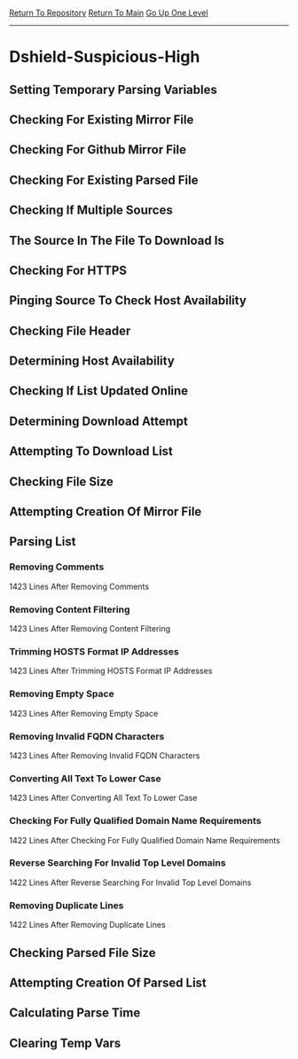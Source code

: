 [Return To Repository](https://github.com/deathbybandaid/piholeparser/)
[Return To Main](https://github.com/deathbybandaid/piholeparser/blob/master/RecentRunLogs/Mainlog.md)
[Go Up One Level](https://github.com/deathbybandaid/piholeparser/blob/master/RecentRunLogs/TopLevelScripts/30-Processing-External-Blacklists.md)
____________________________________
# Dshield-Suspicious-High
## Setting Temporary Parsing Variables
## Checking For Existing Mirror File
## Checking For Github Mirror File
## Checking For Existing Parsed File
## Checking If Multiple Sources
## The Source In The File To Download Is
## Checking For HTTPS
## Pinging Source To Check Host Availability
## Checking File Header
## Determining Host Availability
## Checking If List Updated Online
## Determining Download Attempt
## Attempting To Download List
## Checking File Size
## Attempting Creation Of Mirror File
## Parsing List
### Removing Comments
1423 Lines After Removing Comments
### Removing Content Filtering
1423 Lines After Removing Content Filtering
### Trimming HOSTS Format IP Addresses
1423 Lines After Trimming HOSTS Format IP Addresses
### Removing Empty Space
1423 Lines After Removing Empty Space
### Removing Invalid FQDN Characters
1423 Lines After Removing Invalid FQDN Characters
### Converting All Text To Lower Case
1423 Lines After Converting All Text To Lower Case
### Checking For Fully Qualified Domain Name Requirements
1422 Lines After Checking For Fully Qualified Domain Name Requirements
### Reverse Searching For Invalid Top Level Domains
1422 Lines After Reverse Searching For Invalid Top Level Domains
### Removing Duplicate Lines
1422 Lines After Removing Duplicate Lines
## Checking Parsed File Size
## Attempting Creation Of Parsed List
## Calculating Parse Time
## Clearing Temp Vars
